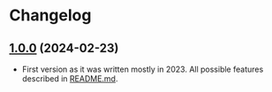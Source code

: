 # Changelog

## [1.0.0]() (2024-02-23)

- First version as it was written mostly in 2023. All possible features described in [README.md](README.md).